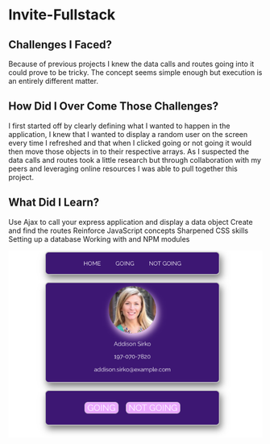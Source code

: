 # Invite-Fullstack

## Challenges I Faced? 

Because of previous projects I knew the data calls and routes going into it could prove to be tricky. The concept seems simple enough but execution is an entirely different matter.  

## How Did I Over Come Those Challenges?

I first started off by clearly defining what I wanted to happen in the application, I knew that I wanted to display a random user on the screen every time I refreshed and that when I clicked going or not going it would then move those objects in to their respective arrays. As I suspected the data calls and routes took a little research but through collaboration with my peers and leveraging online resources I was able to pull together this project. 

## What Did I Learn? 

Use Ajax to call your express application and display a data object 
Create and find the routes 
Reinforce JavaScript concepts 
Sharpened CSS skills
Setting up a database 
Working with and NPM modules

![i](invitationpic.png)
